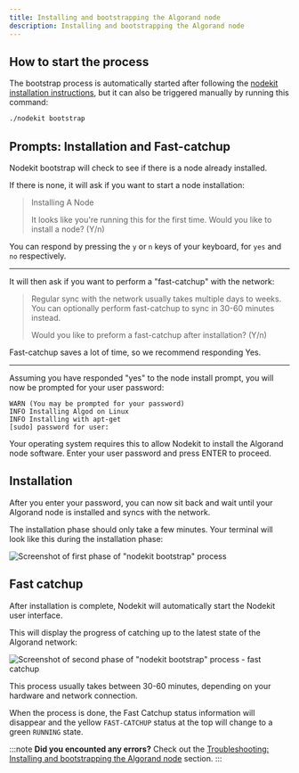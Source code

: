 ```yaml
---
title: Installing and bootstrapping the Algorand node
description: Installing and bootstrapping the Algorand node
---
```


## How to start the process

The bootstrap process is automatically started after following the [nodekit installation instructions](/guides/10-getting-started), but it can also be triggered manually by running this command:

```bash
./nodekit bootstrap
```

## Prompts: Installation and Fast-catchup

Nodekit bootstrap will check to see if there is a node already installed.

If there is none, it will ask if you want to start a node installation:

> Installing A Node
>
> It looks like you're running this for the first time. Would you like to install a node? (Y/n)

You can respond by pressing the `y` or `n` keys of your keyboard, for `yes` and `no` respectively.

---

It will then ask if you want to perform a "fast-catchup" with the network:

> Regular sync with the network usually takes multiple days to weeks. You can optionally perform fast-catchup to sync in 30-60 minutes instead.
>
> Would you like to preform a fast-catchup after installation? (Y/n)

Fast-catchup saves a lot of time, so we recommend responding Yes.

---

Assuming you have responded "yes" to the node install prompt, you will now be prompted for your user password:

```
WARN (You may be prompted for your password)
INFO Installing Algod on Linux
INFO Installing with apt-get
[sudo] password for user: 
```

Your operating system requires this to allow Nodekit to install the Algorand node software. Enter your user password and press ENTER to proceed.

## Installation

After you enter your password, you can now sit back and wait until your Algorand node is installed and syncs with the network.

The installation phase should only take a few minutes. Your terminal will look like this during the installation phase:

![Screenshot of first phase of "nodekit bootstrap" process](/assets/nodekit-bootstrap.png)

## Fast catchup

After installation is complete, Nodekit will automatically start the Nodekit user interface.

This will display the progress of catching up to the latest state of the Algorand network:

![Screenshot of second phase of "nodekit bootstrap" process - fast catchup](/assets/nodekit-fast-catchup.png)

This process usually takes between 30-60 minutes, depending on your hardware and network connection.

When the process is done, the Fast Catchup status information will disappear and the yellow `FAST-CATCHUP` status at the top will change to a green `RUNNING` state.

:::note
**Did you encounted any errors?**
Check out the [Troubleshooting: Installing and bootstrapping the Algorand node](/troubleshooting/20-bootstrap) section.
:::
